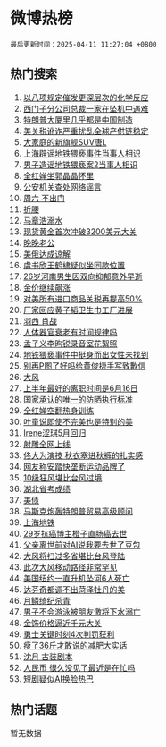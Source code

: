 # 微博热榜

`最后更新时间：2025-04-11 11:27:04 +0800`

## 热门搜索

1. [以八项规定催发更深层次的化学反应](https://m.weibo.cn/search?containerid=100103type%3D1%26t%3D10%26q%3D%23%E4%BB%A5%E5%85%AB%E9%A1%B9%E8%A7%84%E5%AE%9A%E5%82%AC%E5%8F%91%E6%9B%B4%E6%B7%B1%E5%B1%82%E6%AC%A1%E7%9A%84%E5%8C%96%E5%AD%A6%E5%8F%8D%E5%BA%94%23&stream_entry_id=51&isnewpage=1&extparam=seat%3D1%26q%3D%2523%25E4%25BB%25A5%25E5%2585%25AB%25E9%25A1%25B9%25E8%25A7%2584%25E5%25AE%259A%25E5%2582%25AC%25E5%258F%2591%25E6%259B%25B4%25E6%25B7%25B1%25E5%25B1%2582%25E6%25AC%25A1%25E7%259A%2584%25E5%258C%2596%25E5%25AD%25A6%25E5%258F%258D%25E5%25BA%2594%2523%26cate%3D10103%26filter_type%3Drealtimehot%26pos%3D0%26dgr%3D0%26stream_entry_id%3D51%26c_type%3D51%26display_time%3D1744342022%26pre_seqid%3D17443420228940267031196)
1. [西门子分公司总裁一家在坠机中遇难](https://m.weibo.cn/search?containerid=100103type%3D1%26t%3D10%26q%3D%23%E8%A5%BF%E9%97%A8%E5%AD%90%E5%88%86%E5%85%AC%E5%8F%B8%E6%80%BB%E8%A3%81%E4%B8%80%E5%AE%B6%E5%9C%A8%E5%9D%A0%E6%9C%BA%E4%B8%AD%E9%81%87%E9%9A%BE%23&stream_entry_id=31&isnewpage=1&extparam=seat%3D1%26cate%3D5001%26realpos%3D1%26pos%3D0%26dgr%3D0%26stream_entry_id%3D31%26q%3D%2523%25E8%25A5%25BF%25E9%2597%25A8%25E5%25AD%2590%25E5%2588%2586%25E5%2585%25AC%25E5%258F%25B8%25E6%2580%25BB%25E8%25A3%2581%25E4%25B8%2580%25E5%25AE%25B6%25E5%259C%25A8%25E5%259D%25A0%25E6%259C%25BA%25E4%25B8%25AD%25E9%2581%2587%25E9%259A%25BE%2523%26flag%3D1%26band_rank%3D1%26filter_type%3Drealtimehot%26c_type%3D31%26lcate%3D5001%26display_time%3D1744342022%26pre_seqid%3D17443420228940267031196)
1. [特朗普大厦里几乎都是中国制造](https://m.weibo.cn/search?containerid=100103type%3D1%26t%3D10%26q%3D%23%E7%89%B9%E6%9C%97%E6%99%AE%E5%A4%A7%E5%8E%A6%E9%87%8C%E5%87%A0%E4%B9%8E%E9%83%BD%E6%98%AF%E4%B8%AD%E5%9B%BD%E5%88%B6%E9%80%A0%23&stream_entry_id=31&isnewpage=1&extparam=seat%3D1%26cate%3D5001%26realpos%3D2%26pos%3D1%26dgr%3D0%26stream_entry_id%3D31%26q%3D%2523%25E7%2589%25B9%25E6%259C%2597%25E6%2599%25AE%25E5%25A4%25A7%25E5%258E%25A6%25E9%2587%258C%25E5%2587%25A0%25E4%25B9%258E%25E9%2583%25BD%25E6%2598%25AF%25E4%25B8%25AD%25E5%259B%25BD%25E5%2588%25B6%25E9%2580%25A0%2523%26flag%3D2%26band_rank%3D2%26filter_type%3Drealtimehot%26c_type%3D31%26lcate%3D5001%26display_time%3D1744342022%26pre_seqid%3D17443420228940267031196)
1. [美关税讹诈严重扰乱全球产供链稳定](https://m.weibo.cn/search?containerid=100103type%3D1%26t%3D10%26q%3D%23%E7%BE%8E%E5%85%B3%E7%A8%8E%E8%AE%B9%E8%AF%88%E4%B8%A5%E9%87%8D%E6%89%B0%E4%B9%B1%E5%85%A8%E7%90%83%E4%BA%A7%E4%BE%9B%E9%93%BE%E7%A8%B3%E5%AE%9A%23&stream_entry_id=31&isnewpage=1&extparam=seat%3D1%26cate%3D5001%26realpos%3D3%26pos%3D2%26dgr%3D0%26stream_entry_id%3D31%26q%3D%2523%25E7%25BE%258E%25E5%2585%25B3%25E7%25A8%258E%25E8%25AE%25B9%25E8%25AF%2588%25E4%25B8%25A5%25E9%2587%258D%25E6%2589%25B0%25E4%25B9%25B1%25E5%2585%25A8%25E7%2590%2583%25E4%25BA%25A7%25E4%25BE%259B%25E9%2593%25BE%25E7%25A8%25B3%25E5%25AE%259A%2523%26flag%3D1%26band_rank%3D3%26filter_type%3Drealtimehot%26c_type%3D31%26lcate%3D5001%26display_time%3D1744342022%26pre_seqid%3D17443420228940267031196)
1. [大家庭的新旗舰SUV唐L](https://m.weibo.cn/search?containerid=100103type%3D1%26t%3D10%26q%3D%23%E5%A4%A7%E5%AE%B6%E5%BA%AD%E7%9A%84%E6%96%B0%E6%97%97%E8%88%B0SUV%E5%94%90L%23&stream_entry_id=31&isnewpage=1&extparam=seat%3D1%26is_ad_pos%3D1%26cate%3D5001%26pos%3D3%26dgr%3D0%26stream_entry_id%3D31%26q%3D%2523%25E5%25A4%25A7%25E5%25AE%25B6%25E5%25BA%25AD%25E7%259A%2584%25E6%2596%25B0%25E6%2597%2597%25E8%2588%25B0SUV%25E5%2594%2590L%2523%26topic_ad%3D1%26adid%3D282136%26band_rank%3D4%26filter_type%3Drealtimehot%26c_type%3D31%26lcate%3D5001%26display_time%3D1744342022%26pre_seqid%3D17443420228940267031196)
1. [上海辟谣地铁猥亵事件当事人相识](https://m.weibo.cn/search?containerid=100103type%3D1%26t%3D10%26q%3D%23%E4%B8%8A%E6%B5%B7%E8%BE%9F%E8%B0%A3%E5%9C%B0%E9%93%81%E7%8C%A5%E4%BA%B5%E4%BA%8B%E4%BB%B6%E5%BD%93%E4%BA%8B%E4%BA%BA%E7%9B%B8%E8%AF%86%23&stream_entry_id=31&isnewpage=1&extparam=seat%3D1%26cate%3D5001%26realpos%3D4%26pos%3D4%26dgr%3D0%26stream_entry_id%3D31%26q%3D%2523%25E4%25B8%258A%25E6%25B5%25B7%25E8%25BE%259F%25E8%25B0%25A3%25E5%259C%25B0%25E9%2593%2581%25E7%258C%25A5%25E4%25BA%25B5%25E4%25BA%258B%25E4%25BB%25B6%25E5%25BD%2593%25E4%25BA%258B%25E4%25BA%25BA%25E7%259B%25B8%25E8%25AF%2586%2523%26flag%3D1%26band_rank%3D4%26filter_type%3Drealtimehot%26c_type%3D31%26lcate%3D5001%26display_time%3D1744342022%26pre_seqid%3D17443420228940267031196)
1. [男子造谣地铁猥亵案2当事人相识](https://m.weibo.cn/search?containerid=100103type%3D1%26t%3D10%26q%3D%23%E7%94%B7%E5%AD%90%E9%80%A0%E8%B0%A3%E5%9C%B0%E9%93%81%E7%8C%A5%E4%BA%B5%E6%A1%882%E5%BD%93%E4%BA%8B%E4%BA%BA%E7%9B%B8%E8%AF%86%23&stream_entry_id=31&isnewpage=1&extparam=seat%3D1%26cate%3D5001%26realpos%3D5%26pos%3D5%26dgr%3D0%26stream_entry_id%3D31%26q%3D%2523%25E7%2594%25B7%25E5%25AD%2590%25E9%2580%25A0%25E8%25B0%25A3%25E5%259C%25B0%25E9%2593%2581%25E7%258C%25A5%25E4%25BA%25B5%25E6%25A1%25882%25E5%25BD%2593%25E4%25BA%258B%25E4%25BA%25BA%25E7%259B%25B8%25E8%25AF%2586%2523%26flag%3D1%26band_rank%3D5%26filter_type%3Drealtimehot%26c_type%3D31%26lcate%3D5001%26display_time%3D1744342022%26pre_seqid%3D17443420228940267031196)
1. [全红婵坐郭晶晶怀里](https://m.weibo.cn/search?containerid=100103type%3D1%26t%3D10%26q%3D%23%E5%85%A8%E7%BA%A2%E5%A9%B5%E5%9D%90%E9%83%AD%E6%99%B6%E6%99%B6%E6%80%80%E9%87%8C%23&stream_entry_id=31&isnewpage=1&extparam=seat%3D1%26cate%3D5001%26realpos%3D6%26pos%3D6%26dgr%3D0%26stream_entry_id%3D31%26q%3D%2523%25E5%2585%25A8%25E7%25BA%25A2%25E5%25A9%25B5%25E5%259D%2590%25E9%2583%25AD%25E6%2599%25B6%25E6%2599%25B6%25E6%2580%2580%25E9%2587%258C%2523%26flag%3D1%26band_rank%3D6%26filter_type%3Drealtimehot%26c_type%3D31%26lcate%3D5001%26display_time%3D1744342022%26pre_seqid%3D17443420228940267031196)
1. [公安机关查处网络谣言](https://m.weibo.cn/search?containerid=100103type%3D1%26t%3D10%26q%3D%23%E5%85%AC%E5%AE%89%E6%9C%BA%E5%85%B3%E6%9F%A5%E5%A4%84%E7%BD%91%E7%BB%9C%E8%B0%A3%E8%A8%80%23&stream_entry_id=31&isnewpage=1&extparam=seat%3D1%26is_ad_pos%3D1%26cate%3D5001%26pos%3D7%26dgr%3D0%26stream_entry_id%3D31%26q%3D%2523%25E5%2585%25AC%25E5%25AE%2589%25E6%259C%25BA%25E5%2585%25B3%25E6%259F%25A5%25E5%25A4%2584%25E7%25BD%2591%25E7%25BB%259C%25E8%25B0%25A3%25E8%25A8%2580%2523%26adid%3D282498%26band_rank%3D7%26filter_type%3Drealtimehot%26c_type%3D31%26lcate%3D5001%26display_time%3D1744342022%26pre_seqid%3D17443420228940267031196)
1. [周六 不出门](https://m.weibo.cn/search?containerid=100103type%3D1%26t%3D10%26q%3D%E5%91%A8%E5%85%AD+%E4%B8%8D%E5%87%BA%E9%97%A8&stream_entry_id=31&isnewpage=1&extparam=seat%3D1%26cate%3D5001%26realpos%3D7%26pos%3D8%26dgr%3D0%26stream_entry_id%3D31%26q%3D%25E5%2591%25A8%25E5%2585%25AD%2520%25E4%25B8%258D%25E5%2587%25BA%25E9%2597%25A8%26flag%3D2%26band_rank%3D7%26filter_type%3Drealtimehot%26c_type%3D31%26lcate%3D5001%26display_time%3D1744342022%26pre_seqid%3D17443420228940267031196)
1. [折腰](https://m.weibo.cn/search?containerid=100103type%3D1%26t%3D10%26q%3D%E6%8A%98%E8%85%B0&stream_entry_id=31&isnewpage=1&extparam=seat%3D1%26cate%3D5001%26realpos%3D8%26pos%3D9%26dgr%3D0%26stream_entry_id%3D31%26q%3D%25E6%258A%2598%25E8%2585%25B0%26flag%3D1%26band_rank%3D8%26filter_type%3Drealtimehot%26c_type%3D31%26lcate%3D5001%26display_time%3D1744342022%26pre_seqid%3D17443420228940267031196)
1. [马章浩溺水](https://m.weibo.cn/search?containerid=100103type%3D1%26t%3D10%26q%3D%E9%A9%AC%E7%AB%A0%E6%B5%A9%E6%BA%BA%E6%B0%B4&stream_entry_id=31&isnewpage=1&extparam=seat%3D1%26cate%3D5001%26realpos%3D9%26pos%3D10%26dgr%3D0%26stream_entry_id%3D31%26q%3D%25E9%25A9%25AC%25E7%25AB%25A0%25E6%25B5%25A9%25E6%25BA%25BA%25E6%25B0%25B4%26flag%3D1%26band_rank%3D9%26filter_type%3Drealtimehot%26c_type%3D31%26lcate%3D5001%26display_time%3D1744342022%26pre_seqid%3D17443420228940267031196)
1. [现货黄金首次冲破3200美元大关](https://m.weibo.cn/search?containerid=100103type%3D1%26t%3D10%26q%3D%23%E7%8E%B0%E8%B4%A7%E9%BB%84%E9%87%91%E9%A6%96%E6%AC%A1%E5%86%B2%E7%A0%B43200%E7%BE%8E%E5%85%83%E5%A4%A7%E5%85%B3%23&stream_entry_id=31&isnewpage=1&extparam=seat%3D1%26cate%3D5001%26realpos%3D10%26pos%3D11%26dgr%3D0%26stream_entry_id%3D31%26q%3D%2523%25E7%258E%25B0%25E8%25B4%25A7%25E9%25BB%2584%25E9%2587%2591%25E9%25A6%2596%25E6%25AC%25A1%25E5%2586%25B2%25E7%25A0%25B43200%25E7%25BE%258E%25E5%2585%2583%25E5%25A4%25A7%25E5%2585%25B3%2523%26flag%3D1%26band_rank%3D10%26filter_type%3Drealtimehot%26c_type%3D31%26lcate%3D5001%26display_time%3D1744342022%26pre_seqid%3D17443420228940267031196)
1. [晚晚老公](https://m.weibo.cn/search?containerid=100103type%3D1%26t%3D10%26q%3D%E6%99%9A%E6%99%9A%E8%80%81%E5%85%AC&stream_entry_id=31&isnewpage=1&extparam=seat%3D1%26cate%3D5001%26realpos%3D11%26pos%3D12%26dgr%3D0%26stream_entry_id%3D31%26q%3D%25E6%2599%259A%25E6%2599%259A%25E8%2580%2581%25E5%2585%25AC%26flag%3D2%26band_rank%3D11%26filter_type%3Drealtimehot%26c_type%3D31%26lcate%3D5001%26display_time%3D1744342022%26pre_seqid%3D17443420228940267031196)
1. [美俄达成谅解](https://m.weibo.cn/search?containerid=100103type%3D1%26t%3D10%26q%3D%23%E7%BE%8E%E4%BF%84%E8%BE%BE%E6%88%90%E8%B0%85%E8%A7%A3%23&stream_entry_id=31&isnewpage=1&extparam=seat%3D1%26cate%3D5001%26realpos%3D12%26pos%3D13%26dgr%3D0%26stream_entry_id%3D31%26q%3D%2523%25E7%25BE%258E%25E4%25BF%2584%25E8%25BE%25BE%25E6%2588%2590%25E8%25B0%2585%25E8%25A7%25A3%2523%26flag%3D0%26band_rank%3D12%26filter_type%3Drealtimehot%26c_type%3D31%26lcate%3D5001%26display_time%3D1744342022%26pre_seqid%3D17443420228940267031196)
1. [虞书欣王鹤棣疑似坐同款位置](https://m.weibo.cn/search?containerid=100103type%3D1%26t%3D10%26q%3D%23%E8%99%9E%E4%B9%A6%E6%AC%A3%E7%8E%8B%E9%B9%A4%E6%A3%A3%E7%96%91%E4%BC%BC%E5%9D%90%E5%90%8C%E6%AC%BE%E4%BD%8D%E7%BD%AE%23&stream_entry_id=31&isnewpage=1&extparam=seat%3D1%26cate%3D5001%26realpos%3D13%26pos%3D14%26dgr%3D0%26stream_entry_id%3D31%26q%3D%2523%25E8%2599%259E%25E4%25B9%25A6%25E6%25AC%25A3%25E7%258E%258B%25E9%25B9%25A4%25E6%25A3%25A3%25E7%2596%2591%25E4%25BC%25BC%25E5%259D%2590%25E5%2590%258C%25E6%25AC%25BE%25E4%25BD%258D%25E7%25BD%25AE%2523%26flag%3D2%26band_rank%3D13%26filter_type%3Drealtimehot%26c_type%3D31%26lcate%3D5001%26display_time%3D1744342022%26pre_seqid%3D17443420228940267031196)
1. [26岁河南男生因双向抑郁意外早逝](https://m.weibo.cn/search?containerid=100103type%3D1%26t%3D10%26q%3D%2326%E5%B2%81%E6%B2%B3%E5%8D%97%E7%94%B7%E7%94%9F%E5%9B%A0%E5%8F%8C%E5%90%91%E6%8A%91%E9%83%81%E6%84%8F%E5%A4%96%E6%97%A9%E9%80%9D%23&stream_entry_id=31&isnewpage=1&extparam=seat%3D1%26cate%3D5001%26realpos%3D14%26pos%3D15%26dgr%3D0%26stream_entry_id%3D31%26q%3D%252326%25E5%25B2%2581%25E6%25B2%25B3%25E5%258D%2597%25E7%2594%25B7%25E7%2594%259F%25E5%259B%25A0%25E5%258F%258C%25E5%2590%2591%25E6%258A%2591%25E9%2583%2581%25E6%2584%258F%25E5%25A4%2596%25E6%2597%25A9%25E9%2580%259D%2523%26flag%3D1%26band_rank%3D14%26filter_type%3Drealtimehot%26c_type%3D31%26lcate%3D5001%26display_time%3D1744342022%26pre_seqid%3D17443420228940267031196)
1. [金价继续飙涨](https://m.weibo.cn/search?containerid=100103type%3D1%26t%3D10%26q%3D%23%E9%87%91%E4%BB%B7%E7%BB%A7%E7%BB%AD%E9%A3%99%E6%B6%A8%23&stream_entry_id=31&isnewpage=1&extparam=seat%3D1%26cate%3D5001%26realpos%3D15%26pos%3D16%26dgr%3D0%26stream_entry_id%3D31%26q%3D%2523%25E9%2587%2591%25E4%25BB%25B7%25E7%25BB%25A7%25E7%25BB%25AD%25E9%25A3%2599%25E6%25B6%25A8%2523%26flag%3D1%26band_rank%3D15%26filter_type%3Drealtimehot%26c_type%3D31%26lcate%3D5001%26display_time%3D1744342022%26pre_seqid%3D17443420228940267031196)
1. [对美所有进口商品关税再提高50%](https://m.weibo.cn/search?containerid=100103type%3D1%26t%3D10%26q%3D%23%E5%AF%B9%E7%BE%8E%E6%89%80%E6%9C%89%E8%BF%9B%E5%8F%A3%E5%95%86%E5%93%81%E5%85%B3%E7%A8%8E%E5%86%8D%E6%8F%90%E9%AB%9850%25%23&stream_entry_id=31&isnewpage=1&extparam=seat%3D1%26cate%3D5001%26realpos%3D16%26pos%3D17%26dgr%3D0%26stream_entry_id%3D31%26q%3D%2523%25E5%25AF%25B9%25E7%25BE%258E%25E6%2589%2580%25E6%259C%2589%25E8%25BF%259B%25E5%258F%25A3%25E5%2595%2586%25E5%2593%2581%25E5%2585%25B3%25E7%25A8%258E%25E5%2586%258D%25E6%258F%2590%25E9%25AB%259850%2525%2523%26flag%3D0%26band_rank%3D16%26filter_type%3Drealtimehot%26c_type%3D31%26lcate%3D5001%26display_time%3D1744342022%26pre_seqid%3D17443420228940267031196)
1. [厂家回应黄子韬卫生巾工厂进展](https://m.weibo.cn/search?containerid=100103type%3D1%26t%3D10%26q%3D%23%E5%8E%82%E5%AE%B6%E5%9B%9E%E5%BA%94%E9%BB%84%E5%AD%90%E9%9F%AC%E5%8D%AB%E7%94%9F%E5%B7%BE%E5%B7%A5%E5%8E%82%E8%BF%9B%E5%B1%95%23&stream_entry_id=31&isnewpage=1&extparam=seat%3D1%26cate%3D5001%26realpos%3D17%26pos%3D18%26dgr%3D0%26stream_entry_id%3D31%26q%3D%2523%25E5%258E%2582%25E5%25AE%25B6%25E5%259B%259E%25E5%25BA%2594%25E9%25BB%2584%25E5%25AD%2590%25E9%259F%25AC%25E5%258D%25AB%25E7%2594%259F%25E5%25B7%25BE%25E5%25B7%25A5%25E5%258E%2582%25E8%25BF%259B%25E5%25B1%2595%2523%26flag%3D1%26band_rank%3D17%26filter_type%3Drealtimehot%26c_type%3D31%26lcate%3D5001%26display_time%3D1744342022%26pre_seqid%3D17443420228940267031196)
1. [羽西 肖战](https://m.weibo.cn/search?containerid=100103type%3D1%26t%3D10%26q%3D%E7%BE%BD%E8%A5%BF+%E8%82%96%E6%88%98&stream_entry_id=31&isnewpage=1&extparam=seat%3D1%26cate%3D5001%26realpos%3D18%26pos%3D19%26dgr%3D0%26stream_entry_id%3D31%26q%3D%25E7%25BE%25BD%25E8%25A5%25BF%2520%25E8%2582%2596%25E6%2588%2598%26flag%3D1%26band_rank%3D18%26filter_type%3Drealtimehot%26c_type%3D31%26lcate%3D5001%26display_time%3D1744342022%26pre_seqid%3D17443420228940267031196)
1. [人体器官衰老有时间规律吗](https://m.weibo.cn/search?containerid=100103type%3D1%26t%3D10%26q%3D%23%E4%BA%BA%E4%BD%93%E5%99%A8%E5%AE%98%E8%A1%B0%E8%80%81%E6%9C%89%E6%97%B6%E9%97%B4%E8%A7%84%E5%BE%8B%E5%90%97%23&stream_entry_id=31&isnewpage=1&extparam=seat%3D1%26cate%3D5001%26realpos%3D19%26pos%3D20%26dgr%3D0%26stream_entry_id%3D31%26q%3D%2523%25E4%25BA%25BA%25E4%25BD%2593%25E5%2599%25A8%25E5%25AE%2598%25E8%25A1%25B0%25E8%2580%2581%25E6%259C%2589%25E6%2597%25B6%25E9%2597%25B4%25E8%25A7%2584%25E5%25BE%258B%25E5%2590%2597%2523%26flag%3D1%26band_rank%3D19%26filter_type%3Drealtimehot%26c_type%3D31%26lcate%3D5001%26display_time%3D1744342022%26pre_seqid%3D17443420228940267031196)
1. [孟子义李昀锐录音室花絮照](https://m.weibo.cn/search?containerid=100103type%3D1%26t%3D10%26q%3D%23%E5%AD%9F%E5%AD%90%E4%B9%89%E6%9D%8E%E6%98%80%E9%94%90%E5%BD%95%E9%9F%B3%E5%AE%A4%E8%8A%B1%E7%B5%AE%E7%85%A7%23&stream_entry_id=31&isnewpage=1&extparam=seat%3D1%26cate%3D5001%26realpos%3D20%26pos%3D21%26dgr%3D0%26stream_entry_id%3D31%26q%3D%2523%25E5%25AD%259F%25E5%25AD%2590%25E4%25B9%2589%25E6%259D%258E%25E6%2598%2580%25E9%2594%2590%25E5%25BD%2595%25E9%259F%25B3%25E5%25AE%25A4%25E8%258A%25B1%25E7%25B5%25AE%25E7%2585%25A7%2523%26flag%3D0%26band_rank%3D20%26filter_type%3Drealtimehot%26c_type%3D31%26lcate%3D5001%26display_time%3D1744342022%26pre_seqid%3D17443420228940267031196)
1. [地铁猥亵事件中挺身而出女性未找到](https://m.weibo.cn/search?containerid=100103type%3D1%26t%3D10%26q%3D%23%E5%9C%B0%E9%93%81%E7%8C%A5%E4%BA%B5%E4%BA%8B%E4%BB%B6%E4%B8%AD%E6%8C%BA%E8%BA%AB%E8%80%8C%E5%87%BA%E5%A5%B3%E6%80%A7%E6%9C%AA%E6%89%BE%E5%88%B0%23&stream_entry_id=31&isnewpage=1&extparam=seat%3D1%26cate%3D5001%26realpos%3D21%26pos%3D22%26dgr%3D0%26stream_entry_id%3D31%26q%3D%2523%25E5%259C%25B0%25E9%2593%2581%25E7%258C%25A5%25E4%25BA%25B5%25E4%25BA%258B%25E4%25BB%25B6%25E4%25B8%25AD%25E6%258C%25BA%25E8%25BA%25AB%25E8%2580%258C%25E5%2587%25BA%25E5%25A5%25B3%25E6%2580%25A7%25E6%259C%25AA%25E6%2589%25BE%25E5%2588%25B0%2523%26flag%3D2%26band_rank%3D21%26filter_type%3Drealtimehot%26c_type%3D31%26lcate%3D5001%26display_time%3D1744342022%26pre_seqid%3D17443420228940267031196)
1. [别再P图了好吗给黄俊捷手写致歉信](https://m.weibo.cn/search?containerid=100103type%3D1%26t%3D10%26q%3D%23%E5%88%AB%E5%86%8DP%E5%9B%BE%E4%BA%86%E5%A5%BD%E5%90%97%E7%BB%99%E9%BB%84%E4%BF%8A%E6%8D%B7%E6%89%8B%E5%86%99%E8%87%B4%E6%AD%89%E4%BF%A1%23&stream_entry_id=31&isnewpage=1&extparam=seat%3D1%26cate%3D5001%26realpos%3D22%26pos%3D23%26dgr%3D0%26stream_entry_id%3D31%26q%3D%2523%25E5%2588%25AB%25E5%2586%258DP%25E5%259B%25BE%25E4%25BA%2586%25E5%25A5%25BD%25E5%2590%2597%25E7%25BB%2599%25E9%25BB%2584%25E4%25BF%258A%25E6%258D%25B7%25E6%2589%258B%25E5%2586%2599%25E8%2587%25B4%25E6%25AD%2589%25E4%25BF%25A1%2523%26flag%3D1%26band_rank%3D22%26filter_type%3Drealtimehot%26c_type%3D31%26lcate%3D5001%26display_time%3D1744342022%26pre_seqid%3D17443420228940267031196)
1. [大风](https://m.weibo.cn/search?containerid=100103type%3D1%26t%3D10%26q%3D%E5%A4%A7%E9%A3%8E&stream_entry_id=31&isnewpage=1&extparam=seat%3D1%26cate%3D5001%26realpos%3D23%26pos%3D24%26dgr%3D0%26stream_entry_id%3D31%26q%3D%25E5%25A4%25A7%25E9%25A3%258E%26flag%3D0%26band_rank%3D23%26filter_type%3Drealtimehot%26c_type%3D31%26lcate%3D5001%26display_time%3D1744342022%26pre_seqid%3D17443420228940267031196)
1. [上半年最好的离职时间是6月16日](https://m.weibo.cn/search?containerid=100103type%3D1%26t%3D10%26q%3D%23%E4%B8%8A%E5%8D%8A%E5%B9%B4%E6%9C%80%E5%A5%BD%E7%9A%84%E7%A6%BB%E8%81%8C%E6%97%B6%E9%97%B4%E6%98%AF6%E6%9C%8816%E6%97%A5%23&stream_entry_id=31&isnewpage=1&extparam=seat%3D1%26cate%3D5001%26realpos%3D24%26pos%3D25%26dgr%3D0%26stream_entry_id%3D31%26q%3D%2523%25E4%25B8%258A%25E5%258D%258A%25E5%25B9%25B4%25E6%259C%2580%25E5%25A5%25BD%25E7%259A%2584%25E7%25A6%25BB%25E8%2581%258C%25E6%2597%25B6%25E9%2597%25B4%25E6%2598%25AF6%25E6%259C%258816%25E6%2597%25A5%2523%26flag%3D1%26band_rank%3D24%26filter_type%3Drealtimehot%26c_type%3D31%26lcate%3D5001%26display_time%3D1744342022%26pre_seqid%3D17443420228940267031196)
1. [国家承认的唯一的防晒执行标准](https://m.weibo.cn/search?containerid=100103type%3D1%26t%3D10%26q%3D%23%E5%9B%BD%E5%AE%B6%E6%89%BF%E8%AE%A4%E7%9A%84%E5%94%AF%E4%B8%80%E7%9A%84%E9%98%B2%E6%99%92%E6%89%A7%E8%A1%8C%E6%A0%87%E5%87%86%23&stream_entry_id=31&isnewpage=1&extparam=seat%3D1%26cate%3D5001%26realpos%3D25%26pos%3D26%26dgr%3D0%26stream_entry_id%3D31%26q%3D%2523%25E5%259B%25BD%25E5%25AE%25B6%25E6%2589%25BF%25E8%25AE%25A4%25E7%259A%2584%25E5%2594%25AF%25E4%25B8%2580%25E7%259A%2584%25E9%2598%25B2%25E6%2599%2592%25E6%2589%25A7%25E8%25A1%258C%25E6%25A0%2587%25E5%2587%2586%2523%26flag%3D2%26band_rank%3D25%26filter_type%3Drealtimehot%26c_type%3D31%26lcate%3D5001%26display_time%3D1744342022%26pre_seqid%3D17443420228940267031196)
1. [全红婵空翻热身训练](https://m.weibo.cn/search?containerid=100103type%3D1%26t%3D10%26q%3D%23%E5%85%A8%E7%BA%A2%E5%A9%B5%E7%A9%BA%E7%BF%BB%E7%83%AD%E8%BA%AB%E8%AE%AD%E7%BB%83%23&stream_entry_id=31&isnewpage=1&extparam=seat%3D1%26cate%3D5001%26realpos%3D26%26pos%3D27%26dgr%3D0%26stream_entry_id%3D31%26q%3D%2523%25E5%2585%25A8%25E7%25BA%25A2%25E5%25A9%25B5%25E7%25A9%25BA%25E7%25BF%25BB%25E7%2583%25AD%25E8%25BA%25AB%25E8%25AE%25AD%25E7%25BB%2583%2523%26flag%3D1%26band_rank%3D26%26filter_type%3Drealtimehot%26c_type%3D31%26lcate%3D5001%26display_time%3D1744342022%26pre_seqid%3D17443420228940267031196)
1. [叶童说即使不完美也是特别的美](https://m.weibo.cn/search?containerid=100103type%3D1%26t%3D10%26q%3D%23%E5%8F%B6%E7%AB%A5%E8%AF%B4%E5%8D%B3%E4%BD%BF%E4%B8%8D%E5%AE%8C%E7%BE%8E%E4%B9%9F%E6%98%AF%E7%89%B9%E5%88%AB%E7%9A%84%E7%BE%8E%23&stream_entry_id=31&isnewpage=1&extparam=seat%3D1%26cate%3D5001%26realpos%3D27%26pos%3D28%26dgr%3D0%26stream_entry_id%3D31%26q%3D%2523%25E5%258F%25B6%25E7%25AB%25A5%25E8%25AF%25B4%25E5%258D%25B3%25E4%25BD%25BF%25E4%25B8%258D%25E5%25AE%258C%25E7%25BE%258E%25E4%25B9%259F%25E6%2598%25AF%25E7%2589%25B9%25E5%2588%25AB%25E7%259A%2584%25E7%25BE%258E%2523%26flag%3D1%26band_rank%3D27%26filter_type%3Drealtimehot%26c_type%3D31%26lcate%3D5001%26display_time%3D1744342022%26pre_seqid%3D17443420228940267031196)
1. [Irene涩琪5月回归](https://m.weibo.cn/search?containerid=100103type%3D1%26t%3D10%26q%3D%23Irene%E6%B6%A9%E7%90%AA5%E6%9C%88%E5%9B%9E%E5%BD%92%23&stream_entry_id=31&isnewpage=1&extparam=seat%3D1%26cate%3D5001%26realpos%3D28%26pos%3D29%26dgr%3D0%26stream_entry_id%3D31%26q%3D%2523Irene%25E6%25B6%25A9%25E7%2590%25AA5%25E6%259C%2588%25E5%259B%259E%25E5%25BD%2592%2523%26flag%3D1%26band_rank%3D28%26filter_type%3Drealtimehot%26c_type%3D31%26lcate%3D5001%26display_time%3D1744342022%26pre_seqid%3D17443420228940267031196)
1. [射雕全网上线](https://m.weibo.cn/search?containerid=100103type%3D1%26t%3D10%26q%3D%23%E5%B0%84%E9%9B%95%E5%85%A8%E7%BD%91%E4%B8%8A%E7%BA%BF%23&stream_entry_id=31&isnewpage=1&extparam=seat%3D1%26cate%3D5001%26realpos%3D29%26pos%3D30%26dgr%3D0%26stream_entry_id%3D31%26q%3D%2523%25E5%25B0%2584%25E9%259B%2595%25E5%2585%25A8%25E7%25BD%2591%25E4%25B8%258A%25E7%25BA%25BF%2523%26flag%3D1%26band_rank%3D29%26filter_type%3Drealtimehot%26c_type%3D31%26lcate%3D5001%26display_time%3D1744342022%26pre_seqid%3D17443420228940267031196)
1. [佟大为演技 秋衣塞进秋裤的扎实感](https://m.weibo.cn/search?containerid=100103type%3D1%26t%3D10%26q%3D%E4%BD%9F%E5%A4%A7%E4%B8%BA%E6%BC%94%E6%8A%80+%E7%A7%8B%E8%A1%A3%E5%A1%9E%E8%BF%9B%E7%A7%8B%E8%A3%A4%E7%9A%84%E6%89%8E%E5%AE%9E%E6%84%9F&stream_entry_id=31&isnewpage=1&extparam=seat%3D1%26cate%3D5001%26realpos%3D30%26pos%3D31%26dgr%3D0%26stream_entry_id%3D31%26q%3D%25E4%25BD%259F%25E5%25A4%25A7%25E4%25B8%25BA%25E6%25BC%2594%25E6%258A%2580%2520%25E7%25A7%258B%25E8%25A1%25A3%25E5%25A1%259E%25E8%25BF%259B%25E7%25A7%258B%25E8%25A3%25A4%25E7%259A%2584%25E6%2589%258E%25E5%25AE%259E%25E6%2584%259F%26flag%3D1%26band_rank%3D30%26filter_type%3Drealtimehot%26c_type%3D31%26lcate%3D5001%26display_time%3D1744342022%26pre_seqid%3D17443420228940267031196)
1. [网友称安踏快垄断运动品牌了](https://m.weibo.cn/search?containerid=100103type%3D1%26t%3D10%26q%3D%23%E7%BD%91%E5%8F%8B%E7%A7%B0%E5%AE%89%E8%B8%8F%E5%BF%AB%E5%9E%84%E6%96%AD%E8%BF%90%E5%8A%A8%E5%93%81%E7%89%8C%E4%BA%86%23&stream_entry_id=31&isnewpage=1&extparam=seat%3D1%26cate%3D5001%26realpos%3D31%26pos%3D32%26dgr%3D0%26stream_entry_id%3D31%26q%3D%2523%25E7%25BD%2591%25E5%258F%258B%25E7%25A7%25B0%25E5%25AE%2589%25E8%25B8%258F%25E5%25BF%25AB%25E5%259E%2584%25E6%2596%25AD%25E8%25BF%2590%25E5%258A%25A8%25E5%2593%2581%25E7%2589%258C%25E4%25BA%2586%2523%26flag%3D1%26band_rank%3D31%26filter_type%3Drealtimehot%26c_type%3D31%26lcate%3D5001%26display_time%3D1744342022%26pre_seqid%3D17443420228940267031196)
1. [10级狂风堪比台风过境](https://m.weibo.cn/search?containerid=100103type%3D1%26t%3D10%26q%3D%2310%E7%BA%A7%E7%8B%82%E9%A3%8E%E5%A0%AA%E6%AF%94%E5%8F%B0%E9%A3%8E%E8%BF%87%E5%A2%83%23&stream_entry_id=31&isnewpage=1&extparam=seat%3D1%26cate%3D5001%26realpos%3D32%26pos%3D33%26dgr%3D0%26stream_entry_id%3D31%26q%3D%252310%25E7%25BA%25A7%25E7%258B%2582%25E9%25A3%258E%25E5%25A0%25AA%25E6%25AF%2594%25E5%258F%25B0%25E9%25A3%258E%25E8%25BF%2587%25E5%25A2%2583%2523%26flag%3D0%26band_rank%3D32%26filter_type%3Drealtimehot%26c_type%3D31%26lcate%3D5001%26display_time%3D1744342022%26pre_seqid%3D17443420228940267031196)
1. [湖北省考成绩](https://m.weibo.cn/search?containerid=100103type%3D1%26t%3D10%26q%3D%E6%B9%96%E5%8C%97%E7%9C%81%E8%80%83%E6%88%90%E7%BB%A9&stream_entry_id=31&isnewpage=1&extparam=seat%3D1%26cate%3D5001%26realpos%3D33%26pos%3D34%26dgr%3D0%26stream_entry_id%3D31%26q%3D%25E6%25B9%2596%25E5%258C%2597%25E7%259C%2581%25E8%2580%2583%25E6%2588%2590%25E7%25BB%25A9%26flag%3D1%26band_rank%3D33%26filter_type%3Drealtimehot%26c_type%3D31%26lcate%3D5001%26display_time%3D1744342022%26pre_seqid%3D17443420228940267031196)
1. [美债](https://m.weibo.cn/search?containerid=100103type%3D1%26t%3D10%26q%3D%E7%BE%8E%E5%80%BA&stream_entry_id=31&isnewpage=1&extparam=seat%3D1%26cate%3D5001%26realpos%3D34%26pos%3D35%26dgr%3D0%26stream_entry_id%3D31%26q%3D%25E7%25BE%258E%25E5%2580%25BA%26flag%3D1%26band_rank%3D34%26filter_type%3Drealtimehot%26c_type%3D31%26lcate%3D5001%26display_time%3D1744342022%26pre_seqid%3D17443420228940267031196)
1. [马斯克炮轰特朗普贸易高级顾问](https://m.weibo.cn/search?containerid=100103type%3D1%26t%3D10%26q%3D%23%E9%A9%AC%E6%96%AF%E5%85%8B%E7%82%AE%E8%BD%B0%E7%89%B9%E6%9C%97%E6%99%AE%E8%B4%B8%E6%98%93%E9%AB%98%E7%BA%A7%E9%A1%BE%E9%97%AE%23&stream_entry_id=31&isnewpage=1&extparam=seat%3D1%26cate%3D5001%26realpos%3D35%26pos%3D36%26dgr%3D0%26stream_entry_id%3D31%26q%3D%2523%25E9%25A9%25AC%25E6%2596%25AF%25E5%2585%258B%25E7%2582%25AE%25E8%25BD%25B0%25E7%2589%25B9%25E6%259C%2597%25E6%2599%25AE%25E8%25B4%25B8%25E6%2598%2593%25E9%25AB%2598%25E7%25BA%25A7%25E9%25A1%25BE%25E9%2597%25AE%2523%26flag%3D0%26band_rank%3D35%26filter_type%3Drealtimehot%26c_type%3D31%26lcate%3D5001%26display_time%3D1744342022%26pre_seqid%3D17443420228940267031196)
1. [上海地铁](https://m.weibo.cn/search?containerid=100103type%3D1%26t%3D10%26q%3D%E4%B8%8A%E6%B5%B7%E5%9C%B0%E9%93%81&stream_entry_id=31&isnewpage=1&extparam=seat%3D1%26cate%3D5001%26realpos%3D36%26pos%3D37%26dgr%3D0%26stream_entry_id%3D31%26q%3D%25E4%25B8%258A%25E6%25B5%25B7%25E5%259C%25B0%25E9%2593%2581%26flag%3D0%26band_rank%3D36%26filter_type%3Drealtimehot%26c_type%3D31%26lcate%3D5001%26display_time%3D1744342022%26pre_seqid%3D17443420228940267031196)
1. [29岁抗癌博主橙子直肠癌去世](https://m.weibo.cn/search?containerid=100103type%3D1%26t%3D10%26q%3D%2329%E5%B2%81%E6%8A%97%E7%99%8C%E5%8D%9A%E4%B8%BB%E6%A9%99%E5%AD%90%E7%9B%B4%E8%82%A0%E7%99%8C%E5%8E%BB%E4%B8%96%23&stream_entry_id=31&isnewpage=1&extparam=seat%3D1%26cate%3D5001%26realpos%3D37%26pos%3D38%26dgr%3D0%26stream_entry_id%3D31%26q%3D%252329%25E5%25B2%2581%25E6%258A%2597%25E7%2599%258C%25E5%258D%259A%25E4%25B8%25BB%25E6%25A9%2599%25E5%25AD%2590%25E7%259B%25B4%25E8%2582%25A0%25E7%2599%258C%25E5%258E%25BB%25E4%25B8%2596%2523%26flag%3D0%26band_rank%3D37%26filter_type%3Drealtimehot%26c_type%3D31%26lcate%3D5001%26display_time%3D1744342022%26pre_seqid%3D17443420228940267031196)
1. [父亲离世前对AI说我要去世了豆包](https://m.weibo.cn/search?containerid=100103type%3D1%26t%3D10%26q%3D%23%E7%88%B6%E4%BA%B2%E7%A6%BB%E4%B8%96%E5%89%8D%E5%AF%B9AI%E8%AF%B4%E6%88%91%E8%A6%81%E5%8E%BB%E4%B8%96%E4%BA%86%E8%B1%86%E5%8C%85%23&stream_entry_id=31&isnewpage=1&extparam=seat%3D1%26cate%3D5001%26realpos%3D38%26pos%3D39%26dgr%3D0%26stream_entry_id%3D31%26q%3D%2523%25E7%2588%25B6%25E4%25BA%25B2%25E7%25A6%25BB%25E4%25B8%2596%25E5%2589%258D%25E5%25AF%25B9AI%25E8%25AF%25B4%25E6%2588%2591%25E8%25A6%2581%25E5%258E%25BB%25E4%25B8%2596%25E4%25BA%2586%25E8%25B1%2586%25E5%258C%2585%2523%26flag%3D0%26band_rank%3D38%26filter_type%3Drealtimehot%26c_type%3D31%26lcate%3D5001%26display_time%3D1744342022%26pre_seqid%3D17443420228940267031196)
1. [大风将扫过多省堪比台风登陆](https://m.weibo.cn/search?containerid=100103type%3D1%26t%3D10%26q%3D%E5%A4%A7%E9%A3%8E%E5%B0%86%E6%89%AB%E8%BF%87%E5%A4%9A%E7%9C%81%E5%A0%AA%E6%AF%94%E5%8F%B0%E9%A3%8E%E7%99%BB%E9%99%86&stream_entry_id=31&isnewpage=1&extparam=seat%3D1%26cate%3D5001%26realpos%3D39%26pos%3D40%26dgr%3D0%26stream_entry_id%3D31%26q%3D%25E5%25A4%25A7%25E9%25A3%258E%25E5%25B0%2586%25E6%2589%25AB%25E8%25BF%2587%25E5%25A4%259A%25E7%259C%2581%25E5%25A0%25AA%25E6%25AF%2594%25E5%258F%25B0%25E9%25A3%258E%25E7%2599%25BB%25E9%2599%2586%26flag%3D1%26band_rank%3D39%26filter_type%3Drealtimehot%26c_type%3D31%26lcate%3D5001%26display_time%3D1744342022%26pre_seqid%3D17443420228940267031196)
1. [此次大风移动路径非常罕见](https://m.weibo.cn/search?containerid=100103type%3D1%26t%3D10%26q%3D%E6%AD%A4%E6%AC%A1%E5%A4%A7%E9%A3%8E%E7%A7%BB%E5%8A%A8%E8%B7%AF%E5%BE%84%E9%9D%9E%E5%B8%B8%E7%BD%95%E8%A7%81&stream_entry_id=31&isnewpage=1&extparam=seat%3D1%26cate%3D5001%26realpos%3D40%26pos%3D41%26dgr%3D0%26stream_entry_id%3D31%26q%3D%25E6%25AD%25A4%25E6%25AC%25A1%25E5%25A4%25A7%25E9%25A3%258E%25E7%25A7%25BB%25E5%258A%25A8%25E8%25B7%25AF%25E5%25BE%2584%25E9%259D%259E%25E5%25B8%25B8%25E7%25BD%2595%25E8%25A7%2581%26flag%3D1%26band_rank%3D40%26filter_type%3Drealtimehot%26c_type%3D31%26lcate%3D5001%26display_time%3D1744342022%26pre_seqid%3D17443420228940267031196)
1. [美国纽约一直升机坠河6人死亡](https://m.weibo.cn/search?containerid=100103type%3D1%26t%3D10%26q%3D%23%E7%BE%8E%E5%9B%BD%E7%BA%BD%E7%BA%A6%E4%B8%80%E7%9B%B4%E5%8D%87%E6%9C%BA%E5%9D%A0%E6%B2%B36%E4%BA%BA%E6%AD%BB%E4%BA%A1%23&stream_entry_id=31&isnewpage=1&extparam=seat%3D1%26cate%3D5001%26realpos%3D41%26pos%3D42%26dgr%3D0%26stream_entry_id%3D31%26q%3D%2523%25E7%25BE%258E%25E5%259B%25BD%25E7%25BA%25BD%25E7%25BA%25A6%25E4%25B8%2580%25E7%259B%25B4%25E5%258D%2587%25E6%259C%25BA%25E5%259D%25A0%25E6%25B2%25B36%25E4%25BA%25BA%25E6%25AD%25BB%25E4%25BA%25A1%2523%26flag%3D0%26band_rank%3D41%26filter_type%3Drealtimehot%26c_type%3D31%26lcate%3D5001%26display_time%3D1744342022%26pre_seqid%3D17443420228940267031196)
1. [达芬奇都调不出菏泽牡丹的美](https://m.weibo.cn/search?containerid=100103type%3D1%26t%3D10%26q%3D%23%E8%BE%BE%E8%8A%AC%E5%A5%87%E9%83%BD%E8%B0%83%E4%B8%8D%E5%87%BA%E8%8F%8F%E6%B3%BD%E7%89%A1%E4%B8%B9%E7%9A%84%E7%BE%8E%23&stream_entry_id=31&isnewpage=1&extparam=seat%3D1%26cate%3D5001%26realpos%3D42%26pos%3D43%26dgr%3D0%26stream_entry_id%3D31%26q%3D%2523%25E8%25BE%25BE%25E8%258A%25AC%25E5%25A5%2587%25E9%2583%25BD%25E8%25B0%2583%25E4%25B8%258D%25E5%2587%25BA%25E8%258F%258F%25E6%25B3%25BD%25E7%2589%25A1%25E4%25B8%25B9%25E7%259A%2584%25E7%25BE%258E%2523%26flag%3D1%26band_rank%3D42%26filter_type%3Drealtimehot%26c_type%3D31%26lcate%3D5001%26display_time%3D1744342022%26pre_seqid%3D17443420228940267031196)
1. [月鳞绮纪杀青](https://m.weibo.cn/search?containerid=100103type%3D1%26t%3D10%26q%3D%E6%9C%88%E9%B3%9E%E7%BB%AE%E7%BA%AA%E6%9D%80%E9%9D%92&stream_entry_id=31&isnewpage=1&extparam=seat%3D1%26cate%3D5001%26realpos%3D43%26pos%3D44%26dgr%3D0%26stream_entry_id%3D31%26q%3D%25E6%259C%2588%25E9%25B3%259E%25E7%25BB%25AE%25E7%25BA%25AA%25E6%259D%2580%25E9%259D%2592%26flag%3D1%26band_rank%3D43%26filter_type%3Drealtimehot%26c_type%3D31%26lcate%3D5001%26display_time%3D1744342022%26pre_seqid%3D17443420228940267031196)
1. [男子不会游泳被朋友激将下水溺亡](https://m.weibo.cn/search?containerid=100103type%3D1%26t%3D10%26q%3D%23%E7%94%B7%E5%AD%90%E4%B8%8D%E4%BC%9A%E6%B8%B8%E6%B3%B3%E8%A2%AB%E6%9C%8B%E5%8F%8B%E6%BF%80%E5%B0%86%E4%B8%8B%E6%B0%B4%E6%BA%BA%E4%BA%A1%23&stream_entry_id=31&isnewpage=1&extparam=seat%3D1%26cate%3D5001%26realpos%3D44%26pos%3D45%26dgr%3D0%26stream_entry_id%3D31%26q%3D%2523%25E7%2594%25B7%25E5%25AD%2590%25E4%25B8%258D%25E4%25BC%259A%25E6%25B8%25B8%25E6%25B3%25B3%25E8%25A2%25AB%25E6%259C%258B%25E5%258F%258B%25E6%25BF%2580%25E5%25B0%2586%25E4%25B8%258B%25E6%25B0%25B4%25E6%25BA%25BA%25E4%25BA%25A1%2523%26flag%3D0%26band_rank%3D44%26filter_type%3Drealtimehot%26c_type%3D31%26lcate%3D5001%26display_time%3D1744342022%26pre_seqid%3D17443420228940267031196)
1. [金饰价格逼近千元大关](https://m.weibo.cn/search?containerid=100103type%3D1%26t%3D10%26q%3D%23%E9%87%91%E9%A5%B0%E4%BB%B7%E6%A0%BC%E9%80%BC%E8%BF%91%E5%8D%83%E5%85%83%E5%A4%A7%E5%85%B3%23&stream_entry_id=31&isnewpage=1&extparam=seat%3D1%26cate%3D5001%26realpos%3D45%26pos%3D46%26dgr%3D0%26stream_entry_id%3D31%26q%3D%2523%25E9%2587%2591%25E9%25A5%25B0%25E4%25BB%25B7%25E6%25A0%25BC%25E9%2580%25BC%25E8%25BF%2591%25E5%258D%2583%25E5%2585%2583%25E5%25A4%25A7%25E5%2585%25B3%2523%26flag%3D1%26band_rank%3D45%26filter_type%3Drealtimehot%26c_type%3D31%26lcate%3D5001%26display_time%3D1744342022%26pre_seqid%3D17443420228940267031196)
1. [勇士关键时刻4次判罚获利](https://m.weibo.cn/search?containerid=100103type%3D1%26t%3D10%26q%3D%23%E5%8B%87%E5%A3%AB%E5%85%B3%E9%94%AE%E6%97%B6%E5%88%BB4%E6%AC%A1%E5%88%A4%E7%BD%9A%E8%8E%B7%E5%88%A9%23&stream_entry_id=31&isnewpage=1&extparam=seat%3D1%26cate%3D5001%26realpos%3D46%26pos%3D47%26dgr%3D0%26stream_entry_id%3D31%26q%3D%2523%25E5%258B%2587%25E5%25A3%25AB%25E5%2585%25B3%25E9%2594%25AE%25E6%2597%25B6%25E5%2588%25BB4%25E6%25AC%25A1%25E5%2588%25A4%25E7%25BD%259A%25E8%258E%25B7%25E5%2588%25A9%2523%26flag%3D0%26band_rank%3D46%26filter_type%3Drealtimehot%26c_type%3D31%26lcate%3D5001%26display_time%3D1744342022%26pre_seqid%3D17443420228940267031196)
1. [瘦了36斤才敢说的减肥大实话](https://m.weibo.cn/search?containerid=100103type%3D1%26t%3D10%26q%3D%E7%98%A6%E4%BA%8636%E6%96%A4%E6%89%8D%E6%95%A2%E8%AF%B4%E7%9A%84%E5%87%8F%E8%82%A5%E5%A4%A7%E5%AE%9E%E8%AF%9D&stream_entry_id=31&isnewpage=1&extparam=seat%3D1%26cate%3D5001%26realpos%3D47%26pos%3D48%26dgr%3D0%26stream_entry_id%3D31%26q%3D%25E7%2598%25A6%25E4%25BA%258636%25E6%2596%25A4%25E6%2589%258D%25E6%2595%25A2%25E8%25AF%25B4%25E7%259A%2584%25E5%2587%258F%25E8%2582%25A5%25E5%25A4%25A7%25E5%25AE%259E%25E8%25AF%259D%26flag%3D0%26band_rank%3D47%26filter_type%3Drealtimehot%26c_type%3D31%26lcate%3D5001%26display_time%3D1744342022%26pre_seqid%3D17443420228940267031196)
1. [沈月 古装剧本](https://m.weibo.cn/search?containerid=100103type%3D1%26t%3D10%26q%3D%E6%B2%88%E6%9C%88+%E5%8F%A4%E8%A3%85%E5%89%A7%E6%9C%AC&stream_entry_id=31&isnewpage=1&extparam=seat%3D1%26cate%3D5001%26realpos%3D48%26pos%3D49%26dgr%3D0%26stream_entry_id%3D31%26q%3D%25E6%25B2%2588%25E6%259C%2588%2520%25E5%258F%25A4%25E8%25A3%2585%25E5%2589%25A7%25E6%259C%25AC%26flag%3D0%26band_rank%3D48%26filter_type%3Drealtimehot%26c_type%3D31%26lcate%3D5001%26display_time%3D1744342022%26pre_seqid%3D17443420228940267031196)
1. [人民币 很久没见了最近是在忙吗](https://m.weibo.cn/search?containerid=100103type%3D1%26t%3D10%26q%3D%E4%BA%BA%E6%B0%91%E5%B8%81+%E5%BE%88%E4%B9%85%E6%B2%A1%E8%A7%81%E4%BA%86%E6%9C%80%E8%BF%91%E6%98%AF%E5%9C%A8%E5%BF%99%E5%90%97&stream_entry_id=31&isnewpage=1&extparam=seat%3D1%26cate%3D5001%26realpos%3D49%26pos%3D50%26dgr%3D0%26stream_entry_id%3D31%26q%3D%25E4%25BA%25BA%25E6%25B0%2591%25E5%25B8%2581%2520%25E5%25BE%2588%25E4%25B9%2585%25E6%25B2%25A1%25E8%25A7%2581%25E4%25BA%2586%25E6%259C%2580%25E8%25BF%2591%25E6%2598%25AF%25E5%259C%25A8%25E5%25BF%2599%25E5%2590%2597%26flag%3D1%26band_rank%3D49%26filter_type%3Drealtimehot%26c_type%3D31%26lcate%3D5001%26display_time%3D1744342022%26pre_seqid%3D17443420228940267031196)
1. [短剧疑似AI换脸热巴](https://m.weibo.cn/search?containerid=100103type%3D1%26t%3D10%26q%3D%23%E7%9F%AD%E5%89%A7%E7%96%91%E4%BC%BCAI%E6%8D%A2%E8%84%B8%E7%83%AD%E5%B7%B4%23&stream_entry_id=31&isnewpage=1&extparam=seat%3D1%26cate%3D5001%26realpos%3D50%26pos%3D51%26dgr%3D0%26stream_entry_id%3D31%26q%3D%2523%25E7%259F%25AD%25E5%2589%25A7%25E7%2596%2591%25E4%25BC%25BCAI%25E6%258D%25A2%25E8%2584%25B8%25E7%2583%25AD%25E5%25B7%25B4%2523%26flag%3D0%26band_rank%3D50%26filter_type%3Drealtimehot%26c_type%3D31%26lcate%3D5001%26display_time%3D1744342022%26pre_seqid%3D17443420228940267031196)

## 热门话题

暂无数据
